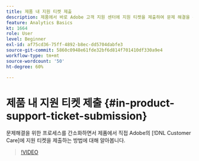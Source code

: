 ```yaml
---
title: 제품 내 지원 티켓 제출
description: 제품에서 바로 Adobe 고객 지원 센터에 지원 티켓을 제출하여 문제 해결을 위한 프로세스를 간소화하는 방법에 대해 알아봅니다.
feature: Analytics Basics
kt: 1664
role: User
level: Beginner
exl-id: af75cd36-75ff-4892-b8ec-dd5704dabfe3
source-git-commit: 5860c0948e61fde32bf6d814f701410df330a9e4
workflow-type: tm+mt
source-wordcount: '50'
ht-degree: 60%

---
```


# 제품 내 지원 티켓 제출 {#in-product-support-ticket-submission}

문제해결을 위한 프로세스를 간소화하면서 제품에서 직접 Adobe의 [!DNL Customer Care]에 지원 티켓을 제출하는 방법에 대해 알아봅니다.

>[!VIDEO](https://video.tv.adobe.com/v/3430056/?quality=12&learn=on&captions=kor)
